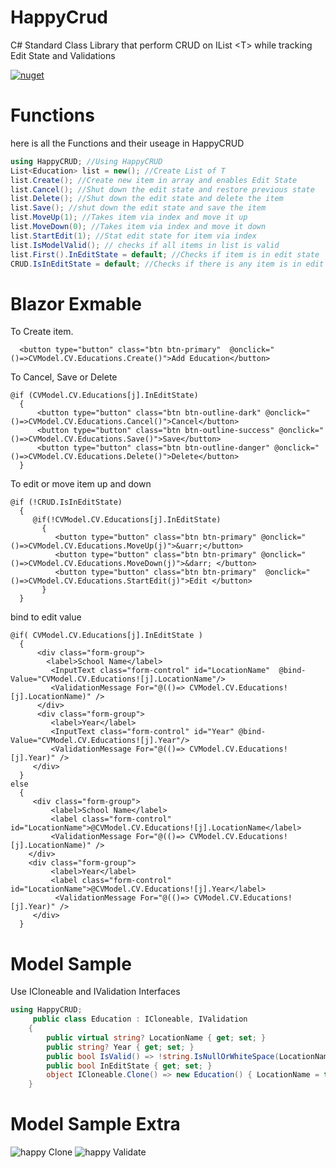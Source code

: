 # HappyCrud
C# Standard Class Library that perform CRUD on IList &lt;T> while tracking Edit State and Validations 

[![nuget](https://user-images.githubusercontent.com/55330747/137058843-2cd885d8-223a-4954-8c13-67bfcb41ff99.png)](https://www.nuget.org/packages/Arora.HappyCRUD/) 

# Functions
here is all the Functions and their useage in HappyCRUD
   ```csharp
using HappyCRUD; //Using HappyCRUD 
List<Education> list = new(); //Create List of T
list.Create(); //Create new item in array and enables Edit State
list.Cancel(); //Shut down the edit state and restore previous state 
list.Delete(); //Shut down the edit state and delete the item
list.Save(); //shut down the edit state and save the item
list.MoveUp(1); //Takes item via index and move it up
list.MoveDown(0); //Takes item via index and move it down
list.StartEdit(1); //Stat edit state for item via index
list.IsModelValid(); // checks if all items in list is valid
list.First().InEditState = default; //Checks if item is in edit state 
CRUD.IsInEditState = default; //Checks if there is any item is in edit state in the whole model. 
```
# Blazor Exmable 
To Create item.
```razor
  <button type="button" class="btn btn-primary"  @onclick="()=>CVModel.CV.Educations.Create()">Add Education</button>
```
To Cancel, Save or Delete
```razor
@if (CVModel.CV.Educations[j].InEditState)
  {                   
      <button type="button" class="btn btn-outline-dark" @onclick="()=>CVModel.CV.Educations.Cancel()">Cancel</button>
      <button type="button" class="btn btn-outline-success" @onclick="()=>CVModel.CV.Educations.Save()">Save</button>
      <button type="button" class="btn btn-outline-danger" @onclick="()=>CVModel.CV.Educations.Delete()">Delete</button>
  }
```
To edit  or move item up and down
```razor
@if (!CRUD.IsInEditState)
  {
     @if(!CVModel.CV.Educations[j].InEditState)
       {
          <button type="button" class="btn btn-primary" @onclick="()=>CVModel.CV.Educations.MoveUp(j)">&uarr;</button>
          <button type="button" class="btn btn-primary" @onclick="()=>CVModel.CV.Educations.MoveDown(j)">&darr; </button>
          <button type="button" class="btn btn-primary"  @onclick="()=>CVModel.CV.Educations.StartEdit(j)">Edit </button>
       }
  }   
 ```
 bind to edit value
 ```razor
 @if( CVModel.CV.Educations[j].InEditState )
   {
       <div class="form-group">
         <label>School Name</label>
          <InputText class="form-control" id="LocationName"  @bind-Value="CVModel.CV.Educations![j].LocationName"/>
          <ValidationMessage For="@(()=> CVModel.CV.Educations![j].LocationName)" />
       </div> 
       <div class="form-group">
          <label>Year</label>
          <InputText class="form-control" id="Year" @bind-Value="CVModel.CV.Educations![j].Year"/>
          <ValidationMessage For="@(()=> CVModel.CV.Educations![j].Year)" />
      </div>
   }
else
   {
      <div class="form-group">
          <label>School Name</label>
          <label class="form-control" id="LocationName">@CVModel.CV.Educations![j].LocationName</label>
          <ValidationMessage For="@(()=> CVModel.CV.Educations![j].LocationName)" />
     </div> 
     <div class="form-group">
          <label>Year</label>
          <label class="form-control" id="LocationName">@CVModel.CV.Educations![j].Year</label>
           <ValidationMessage For="@(()=> CVModel.CV.Educations![j].Year)" />
      </div>    
   }
 ```
# Model Sample
Use ICloneable and IValidation Interfaces
```C#
using HappyCRUD;
     public class Education : ICloneable, IValidation
    {
        public virtual string? LocationName { get; set; }
        public string? Year { get; set; }
        public bool IsValid() => !string.IsNullOrWhiteSpace(LocationName) && !string.IsNullOrWhiteSpace(Year);
        public bool InEditState { get; set; }
        object ICloneable.Clone() => new Education() { LocationName = this.LocationName, Year = this.Year };
    }
```
# Model Sample Extra
![happy Clone](https://user-images.githubusercontent.com/55330747/138024816-a71d4837-fdee-4e01-adf1-bb9eb8d79913.png)
![happy Validate](https://user-images.githubusercontent.com/55330747/138024829-6d7ce722-33b0-4f16-80a2-83f3d831b969.png)

